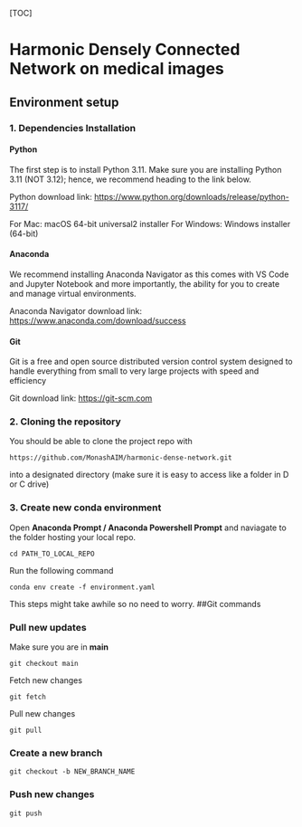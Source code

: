[TOC]
# Harmonic Densely Connected Network on medical images

## Environment setup
### 1. Dependencies Installation
#### Python
The first step is to install Python 3.11. Make sure you are installing Python 3.11 (NOT 3.12); hence, we recommend heading to the link below.

Python download link: https://www.python.org/downloads/release/python-3117/

For Mac: macOS 64-bit universal2 installer
For Windows: Windows installer (64-bit)

#### Anaconda
We  recommend installing Anaconda Navigator as this comes with VS Code and Jupyter Notebook and more importantly, the ability for you to create and manage virtual environments.

Anaconda Navigator download link: https://www.anaconda.com/download/success

#### Git
Git is a free and open source distributed version control system designed to handle everything from small to very large projects with speed and efficiency

Git download link: https://git-scm.com

### 2. Cloning the repository
You should be able to clone the project repo with
```console
https://github.com/MonashAIM/harmonic-dense-network.git
```
into a designated directory (make sure it is easy to access like a folder in D or C drive)

### 3. Create new conda environment
Open **Anaconda Prompt / Anaconda Powershell Prompt** and naviagate to the folder hosting your local repo.
```console
cd PATH_TO_LOCAL_REPO
```
Run the following command
```console
conda env create -f environment.yaml
```
This steps might take awhile so no need to worry.
##Git commands
### Pull new updates
Make sure you are in **main**
```console
git checkout main
```
Fetch new changes
```console
git fetch
```
Pull new changes
```console
git pull
```

### Create a new branch
```console
git checkout -b NEW_BRANCH_NAME
```

### Push new changes
```console
git push
```
